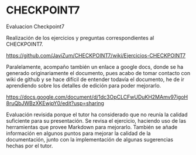 # CHECKPOINT7
Evaluacion Checkpoint7

Realización de los ejercicios y preguntas correspondientes al CHECKPOINT7.

https://github.com/JaviZum/CHECKPOINT7/wiki/Ejercicios-CHECKPOINT7

Paralelamente, acompaño también un enlace a google docs, donde se ha generado originariamente el documento, pues acabo de tomar contacto con wiki de github y se hace difícil de entender todavía el documento, he de ir aprendiendo sobre los detalles de edición para poder mejorarlo.

https://docs.google.com/document/d/1dc3OpCLCFwUDuKH2MAmv97igoH8ruQbJWBzXKEwjpY0/edit?usp=sharing

Evaluación revisida porque el tutor ha considerado que no reunía la calidad suficiente para su presentación.
Se revisa el ejercicio, haciendo uso de las herramientas que provee Markdown para mejorarlo. También se añade información en algunos puntos para mejorar la calidad de la documentación, junto con la implementación de algunas sugerencias hechas por el tutor.
